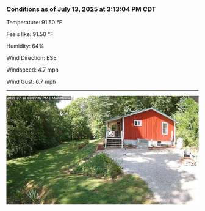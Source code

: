 ### Conditions as of July 13, 2025 at 3:13:04 PM CDT 

Temperature: 91.50 &deg;F

Feels like: 91.50 &deg;F

Humidity: 64%

Wind Direction: ESE

Windspeed: 4.7 mph

Wind Gust: 6.7 mph

---

<img src="./images/latest.jpeg"/>

